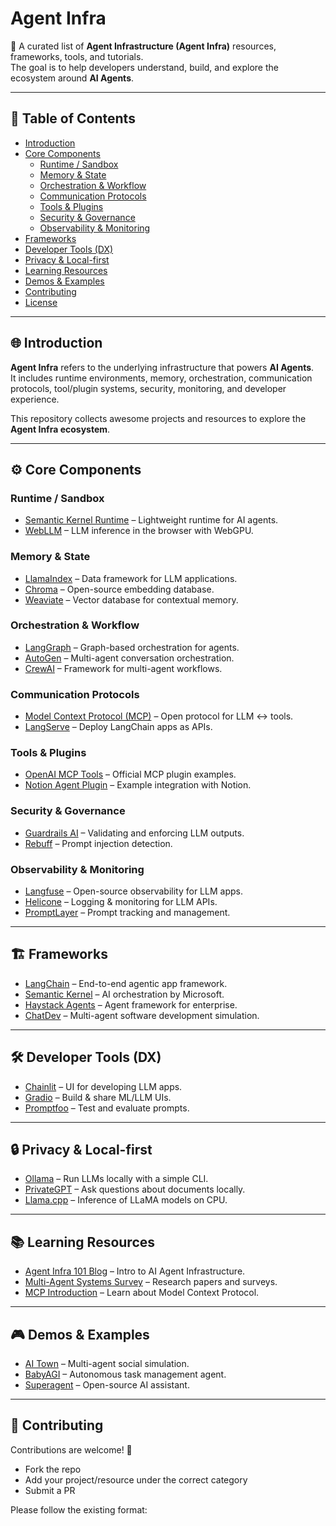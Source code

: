 # Agent Infra

🚀 A curated list of **Agent Infrastructure (Agent Infra)** resources, frameworks, tools, and tutorials.  
The goal is to help developers understand, build, and explore the ecosystem around **AI Agents**.

---

## 📖 Table of Contents
- [Introduction](#-introduction)
- [Core Components](#-core-components)
  - [Runtime / Sandbox](#runtime--sandbox)
  - [Memory & State](#memory--state)
  - [Orchestration & Workflow](#orchestration--workflow)
  - [Communication Protocols](#communication-protocols)
  - [Tools & Plugins](#tools--plugins)
  - [Security & Governance](#security--governance)
  - [Observability & Monitoring](#observability--monitoring)
- [Frameworks](#-frameworks)
- [Developer Tools (DX)](#-developer-tools-dx)
- [Privacy & Local-first](#-privacy--local-first)
- [Learning Resources](#-learning-resources)
- [Demos & Examples](#-demos--examples)
- [Contributing](#-contributing)
- [License](#-license)

---

## 🌐 Introduction
**Agent Infra** refers to the underlying infrastructure that powers **AI Agents**.  
It includes runtime environments, memory, orchestration, communication protocols, tool/plugin systems, security, monitoring, and developer experience.

This repository collects awesome projects and resources to explore the **Agent Infra ecosystem**.

---

## ⚙️ Core Components

### Runtime / Sandbox
- [Semantic Kernel Runtime](https://github.com/microsoft/semantic-kernel) – Lightweight runtime for AI agents.  
- [WebLLM](https://github.com/mlc-ai/web-llm) – LLM inference in the browser with WebGPU.  

### Memory & State
- [LlamaIndex](https://github.com/jerryjliu/llama_index) – Data framework for LLM applications.  
- [Chroma](https://www.trychroma.com/) – Open-source embedding database.  
- [Weaviate](https://weaviate.io/) – Vector database for contextual memory.  

### Orchestration & Workflow
- [LangGraph](https://github.com/langchain-ai/langgraph) – Graph-based orchestration for agents.  
- [AutoGen](https://github.com/microsoft/autogen) – Multi-agent conversation orchestration.  
- [CrewAI](https://github.com/joaomdmoura/crewai) – Framework for multi-agent workflows.  

### Communication Protocols
- [Model Context Protocol (MCP)](https://github.com/modelcontextprotocol) – Open protocol for LLM ↔ tools.  
- [LangServe](https://github.com/langchain-ai/langserve) – Deploy LangChain apps as APIs.  

### Tools & Plugins
- [OpenAI MCP Tools](https://github.com/modelcontextprotocol) – Official MCP plugin examples.  
- [Notion Agent Plugin](#) – Example integration with Notion.  

### Security & Governance
- [Guardrails AI](https://github.com/ShreyaR/guardrails) – Validating and enforcing LLM outputs.  
- [Rebuff](https://github.com/protectai/rebuff) – Prompt injection detection.  

### Observability & Monitoring
- [Langfuse](https://github.com/langfuse/langfuse) – Open-source observability for LLM apps.  
- [Helicone](https://github.com/Helicone/helicone) – Logging & monitoring for LLM APIs.  
- [PromptLayer](https://www.promptlayer.com/) – Prompt tracking and management.  

---

## 🏗 Frameworks
- [LangChain](https://github.com/langchain-ai/langchain) – End-to-end agentic app framework.  
- [Semantic Kernel](https://github.com/microsoft/semantic-kernel) – AI orchestration by Microsoft.  
- [Haystack Agents](https://haystack.deepset.ai/) – Agent framework for enterprise.  
- [ChatDev](https://github.com/OpenBMB/ChatDev) – Multi-agent software development simulation.  

---

## 🛠 Developer Tools (DX)
- [Chainlit](https://github.com/Chainlit/chainlit) – UI for developing LLM apps.  
- [Gradio](https://github.com/gradio-app/gradio) – Build & share ML/LLM UIs.  
- [Promptfoo](https://github.com/promptfoo/promptfoo) – Test and evaluate prompts.  

---

## 🔒 Privacy & Local-first
- [Ollama](https://github.com/ollama/ollama) – Run LLMs locally with a simple CLI.  
- [PrivateGPT](https://github.com/imartinez/privateGPT) – Ask questions about documents locally.  
- [Llama.cpp](https://github.com/ggerganov/llama.cpp) – Inference of LLaMA models on CPU.  

---

## 📚 Learning Resources
- [Agent Infra 101 Blog](#) – Intro to AI Agent Infrastructure.  
- [Multi-Agent Systems Survey](#) – Research papers and surveys.  
- [MCP Introduction](https://modelcontextprotocol.io/) – Learn about Model Context Protocol.  

---

## 🎮 Demos & Examples
- [AI Town](https://github.com/a16z-infra/ai-town) – Multi-agent social simulation.  
- [BabyAGI](https://github.com/yoheinakajima/babyagi) – Autonomous task management agent.  
- [Superagent](https://github.com/homanp/superagent) – Open-source AI assistant.  

---

## 🤝 Contributing
Contributions are welcome! 🎉  
- Fork the repo  
- Add your project/resource under the correct category  
- Submit a PR  

Please follow the existing format:  
